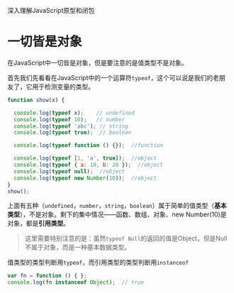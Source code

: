 深入理解JavaScript原型和闭包

# 一切皆是对象

在JavaScript中一切皆是对象，但是要注意的是值类型不是对象。

首先我们先看看在JavaScript中的一个运算符`typeof`，这个可以说是我们的老朋友了，它用于检测变量的类型。

```js
function show(x) {

  console.log(typeof x);    // undefined
  console.log(typeof 10);   // number
  console.log(typeof 'abc'); // string
  console.log(typeof true);  // boolean

  console.log(typeof function () {});  //function

  console.log(typeof [1, 'a', true]);  //object
  console.log(typeof { a: 10, b: 20 });  //object
  console.log(typeof null);  //object
  console.log(typeof new Number(10));  //object
}
show();
```

上面有五种（`undefined`，`number`，`string`，`boolean`）属于简单的值类型（**基本类型**），不是对象。剩下的集中情况——函数、数组、对象、new Number(10)是对象，都是**引用类型**。

> 这里需要特别注意的是：虽然`typeof Null`的返回的值是Object，但是Null不属于对象，而是一种基本数据类型。

值类型的类型判断用`typeof`，而引用类型的类型判断用`instanceof`

```js
var fn = function () { };
console.log(fn instanceof Object);  // true
```

